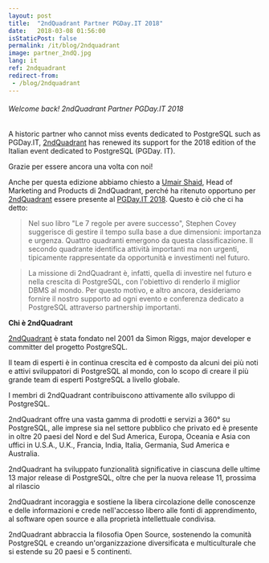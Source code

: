 ```yaml
---
layout: post
title:  "2ndQuadrant Partner PGDay.IT 2018"
date:   2018-03-08 01:56:00
isStaticPost: false
permalink: /it/blog/2ndquadrant
image: partner_2ndQ.jpg
lang: it
ref: 2ndquadrant
redirect-from:
 - /blog/2ndquadrant
---
```

<h6> Welcome back! 2ndQuadrant Partner PGDay.IT 2018 </h6>

A historic partner who cannot miss events dedicated to PostgreSQL such as PGDay.IT, [2ndQuadrant](https://www.2ndquadrant.com/) has renewed its support for the 2018 edition of the Italian event dedicated to PostgreSQL (PGDay. IT).

Grazie per essere ancora una volta con noi!

Anche per questa edizione abbiamo chiesto a [Umair Shaid](https://www.linkedin.com/in/umair-shahid-9458b327/), Head of Marketing and Products di 2ndQuadrant, perché ha ritenuto
opportuno per [2ndQuadrant](https://www.2ndquadrant.com/) essere presente al [PGDay.IT 2018](https://2018.pgday.it/). Questo è ciò che ci ha detto:

>Nel suo libro "Le 7 regole per avere successo", Stephen Covey suggerisce di gestire il tempo sulla base a due dimensioni: importanza e urgenza. Quattro quadranti emergono da questa classificazione.
Il secondo quadrante identifica attività importanti ma non urgenti, tipicamente rappresentate da opportunità e investimenti nel futuro.

>La missione di 2ndQuadrant è, infatti, quella di investire nel futuro e nella crescita di PostgreSQL, con l'obiettivo di renderlo il miglior DBMS al mondo.
Per questo motivo, e altro ancora, desideriamo fornire il nostro supporto ad ogni evento e conferenza dedicato a PostgreSQL attraverso partnership importanti.

**Chi è 2ndQuadrant**

[2ndQuadrant](https://www.2ndquadrant.com/en/about/about-2ndquadrant/) è stata fondato nel 2001 da Simon Riggs, major developer e committer del progetto PostgreSQL.

Il team di esperti è in continua crescita ed è composto da alcuni dei più noti e attivi sviluppatori di PostgreSQL al mondo,
con lo scopo di creare il più grande team di esperti PostgreSQL a livello globale.

I membri di 2ndQuadrant contribuiscono attivamente allo sviluppo di PostgreSQL.

2ndQuadrant offre una vasta gamma di prodotti e servizi a 360° su PostgreSQL, alle imprese sia nel settore pubblico che privato ed è presente in oltre
20 paesi del Nord e del Sud America, Europa, Oceania e Asia con uffici in U.S.A., U.K., Francia,
India, Italia, Germania, Sud America e Australia.

2ndQuadrant ha sviluppato funzionalità significative in ciascuna delle ultime 13 major release di PostgreSQL,
oltre che per la nuova release 11, prossima al rilascio

2ndQuadrant incoraggia e sostiene la libera circolazione delle conoscenze e delle informazioni e crede nell'accesso libero
alle fonti di apprendimento, al software open source e alla proprietà intellettuale condivisa.

2ndQuadrant abbraccia la filosofia Open Source, sostenendo la comunità PostgreSQL e creando un'organizzazione diversificata e
multiculturale che si estende su 20 paesi e 5 continenti.
